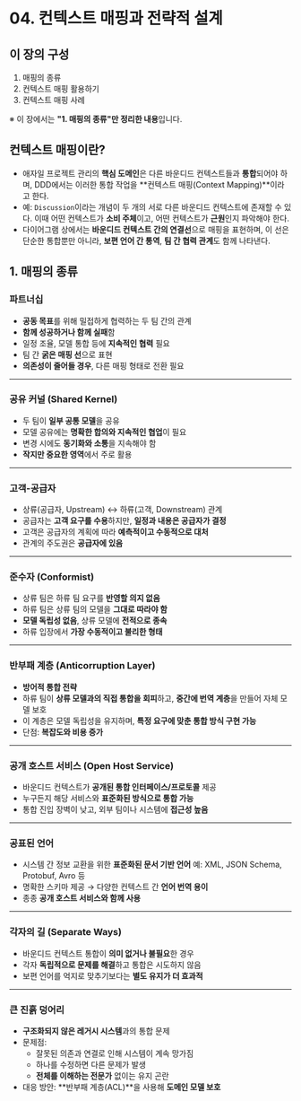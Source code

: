 # 04. 컨텍스트 매핑과 전략적 설계

## 이 장의 구성

1. 매핑의 종류
2. 컨텍스트 매핑 활용하기
3. 컨텍스트 매핑 사례

※ 이 장에서는 **"1. 매핑의 종류"만 정리한 내용**입니다.



## 컨텍스트 매핑이란?

- 애자일 프로젝트 관리의 **핵심 도메인**은 다른 바운디드 컨텍스트들과 **통합**되어야 하며,
   DDD에서는 이러한 통합 작업을 **컨텍스트 매핑(Context Mapping)**이라고 한다.
- 예: `Discussion`이라는 개념이 두 개의 서로 다른 바운디드 컨텍스트에 존재할 수 있다.
   이때 어떤 컨텍스트가 **소비 주체**이고, 어떤 컨텍스트가 **근원**인지 파악해야 한다.
- 다이어그램 상에서는 **바운디드 컨텍스트 간의 연결선**으로 매핑을 표현하며,
   이 선은 단순한 통합뿐만 아니라, **보편 언어 간 통역**, **팀 간 협력 관계**도 함께 나타낸다.



## 1. 매핑의 종류

### 파트너십

- **공동 목표**를 위해 밀접하게 협력하는 두 팀 간의 관계
- **함께 성공하거나 함께 실패**함
- 일정 조율, 모델 통합 등에 **지속적인 협력** 필요
- 팀 간 **굵은 매핑 선**으로 표현
- **의존성이 줄어들 경우**, 다른 매핑 형태로 전환 필요

------

### 공유 커널 (Shared Kernel)

- 두 팀이 **일부 공통 모델**을 공유
- 모델 공유에는 **명확한 합의와 지속적인 협업**이 필요
- 변경 시에도 **동기화와 소통**을 지속해야 함
- **작지만 중요한 영역**에서 주로 활용

------

### 고객-공급자

- 상류(공급자, Upstream) ↔ 하류(고객, Downstream) 관계
- 공급자는 **고객 요구를 수용**하지만, **일정과 내용은 공급자가 결정**
- 고객은 공급자의 계획에 따라 **예측적이고 수동적으로 대처**
- 관계의 주도권은 **공급자에 있음**

------

### 준수자 (Conformist)

- 상류 팀은 하류 팀 요구를 **반영할 의지 없음**
- 하류 팀은 상류 팀의 모델을 **그대로 따라야 함**
- **모델 독립성 없음**, 상류 모델에 **전적으로 종속**
- 하류 입장에서 **가장 수동적이고 불리한 형태**

------

### 반부패 계층 (Anticorruption Layer)

- **방어적 통합 전략**
- 하류 팀이 **상류 모델과의 직접 통합을 회피**하고,
   **중간에 번역 계층**을 만들어 자체 모델 보호
- 이 계층은 모델 독립성을 유지하며, **특정 요구에 맞춘 통합 방식 구현 가능**
- 단점: **복잡도와 비용 증가**

------

### 공개 호스트 서비스 (Open Host Service)

- 바운디드 컨텍스트가 **공개된 통합 인터페이스/프로토콜** 제공
- 누구든지 해당 서비스와 **표준화된 방식으로 통합 가능**
- 통합 진입 장벽이 낮고, 외부 팀이나 시스템에 **접근성 높음**

------

### 공표된 언어

- 시스템 간 정보 교환을 위한 **표준화된 문서 기반 언어**
   예: XML, JSON Schema, Protobuf, Avro 등
- 명확한 스키마 제공 → 다양한 컨텍스트 간 **언어 번역 용이**
- 종종 **공개 호스트 서비스와 함께 사용**

------

### 각자의 길 (Separate Ways)

- 바운디드 컨텍스트 통합이 **의미 없거나 불필요**한 경우
- 각자 **독립적으로 문제를 해결**하고 통합은 시도하지 않음
- 보편 언어를 억지로 맞추기보다는 **별도 유지가 더 효과적**

------

### 큰 진흙 덩어리

- **구조화되지 않은 레거시 시스템**과의 통합 문제
- 문제점:
  - 잘못된 의존과 연결로 인해 시스템이 계속 망가짐
  - 하나를 수정하면 다른 문제가 발생
  - **전체를 이해하는 전문가** 없이는 유지 곤란
- 대응 방안: **반부패 계층(ACL)**을 사용해 **도메인 모델 보호**